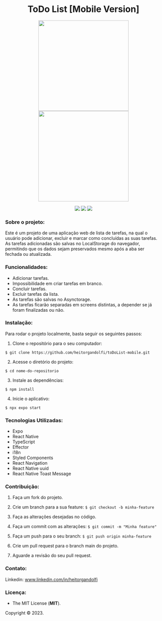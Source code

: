 <div align="center">

# ToDo List [Mobile Version]

<img src="https://github.com/heitorgandolfi/levva-coins/assets/113437603/50d7cf8e-359a-4f4f-9d8f-e2c14d713c72.png" width="290px">
<img src="https://github.com/heitorgandolfi/levva-coins/assets/113437603/f6d1ad2a-fb14-44fd-81fe-68868bde6e44.png" width="290px">

<img src="http://img.shields.io/static/v1?label=STATUS&message=FINALIZADO&color=green&style=for-the-badge"/> <img src="http://img.shields.io/static/v1?label=release%20date&message=july%202023&color=green&style=for-the-badge"/> <img src="http://img.shields.io/static/v1?label=license&message=MIT&color=informational&style=for-the-badge"/>
</div>

### **Sobre o projeto:**

Este é um projeto de uma aplicação web de lista de tarefas, na qual o usuário pode adicionar, excluir e marcar como concluídas as suas tarefas. As tarefas adicionadas são salvas no LocalStorage do navegador, permitindo que os dados sejam preservados mesmo após a aba ser fechada ou atualizada.

### **Funcionalidades:**

- Adicionar tarefas.
- Impossibilidade em criar tarefas em branco.
- Concluir tarefas.
- Excluir tarefas da lista.
- As tarefas são salvas no Asynctorage.
- As tarefas ficarão separadas em screens distintas, a depender se já foram finalizadas ou não.

### **Instalação:**

Para rodar o projeto localmente, basta seguir os seguintes passos:

1. Clone o repositório para o seu computador:

`$ git clone https://github.com/heitorgandolfi/toDoList-mobile.git`

2. Acesse o diretório do projeto:

`$ cd nome-do-repositorio`

3. Instale as dependências:

`$ npm install`

4. Inicie o aplicativo:

`$ npx expo start`

### **Tecnologias Utilizadas:**

- Expo
- React Native
- TypeScript
- Effector
- i18n
- Styled Components
- React Navigation
- React Native uuid
- React Native Toast Message

### **Contribuição:**

1. Faça um fork do projeto.

2. Crie um branch para a sua feature: `$ git checkout -b minha-feature`

3. Faça as alterações desejadas no código.

4. Faça um commit com as alterações: `$ git commit -m "Minha feature"`

5. Faça um push para o seu branch: `$ git push origin minha-feature`

6. Crie um pull request para o branch main do projeto.

7. Aguarde a revisão do seu pull request.

### **Contato:**

Linkedin: www.linkedin.com/in/heitorgandolfi


### **Licença:**

- The MIT License (**MIT**).

Copyright ©️ 2023.
